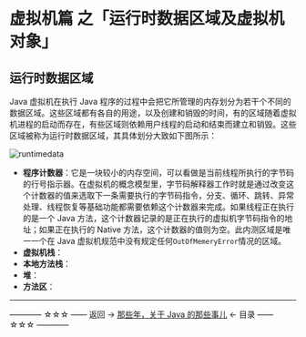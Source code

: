 # 虚拟机篇 之「运行时数据区域及虚拟机对象」

## 运行时数据区域

Java 虚拟机在执行 Java 程序的过程中会把它所管理的内存划分为若干个不同的数据区域。这些区域都有各自的用途，以及创建和销毁的时间，有的区域随着虚拟机进程的启动而存在，有些区域则依赖用户线程的启动和结束而建立和销毁。这些区域被称为运行时数据区域，其具体划分大致如下图所示：

![runtimedata](https://github.com/guobinhit/java-skills/blob/master/images/runtimeDateArea.png)

 - **程序计数器**：它是一块较小的内存空间，可以看做是当前线程所执行的字节码的行号指示器。在虚拟机的概念模型里，字节码解释器工作时就是通过改变这个计数器的值来选取下一条需要执行的字节码指令，分支、循环、跳转、异常处理、线程恢复等基础功能都需要依赖这个计数器来完成。如果线程正在执行的是一个 Java 方法，这个计数器记录的是正在执行的虚拟机字节码指令的地址；如果正在执行的 Native 方法，这个计数器的值则为空。此内测区域是唯一一个在 Java 虚拟机规范中没有规定任何`OutOfMemeryError`情况的区域。
 - **虚拟机栈**：
 - **本地方法栈**：
 - **堆**：
 - **方法区**：


----------

———— ☆☆☆ —— 返回 -> [那些年，关于 Java 的那些事儿](http://blog.csdn.net/qq_35246620/article/details/78695893) <- 目录 —— ☆☆☆ ————
